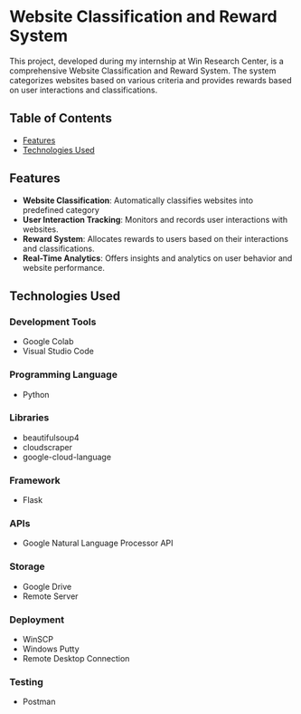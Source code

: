 # Website Classification and Reward System

This project, developed during my internship at Win Research Center, is a comprehensive Website Classification and Reward System. The system categorizes websites based on various criteria and provides rewards based on user interactions and classifications.

## Table of Contents

- [Features](#features)
- [Technologies Used](#technologies-used)

## Features

- **Website Classification**: Automatically classifies websites into predefined category
- **User Interaction Tracking**: Monitors and records user interactions with websites.
- **Reward System**: Allocates rewards to users based on their interactions and classifications.
- **Real-Time Analytics**: Offers insights and analytics on user behavior and website performance.

## Technologies Used

### Development Tools
- Google Colab
- Visual Studio Code

### Programming Language
- Python

### Libraries
- beautifulsoup4
- cloudscraper
- google-cloud-language

### Framework
- Flask

### APIs
- Google Natural Language Processor API

### Storage
- Google Drive
- Remote Server

### Deployment
- WinSCP
- Windows Putty
- Remote Desktop Connection

### Testing
- Postman
